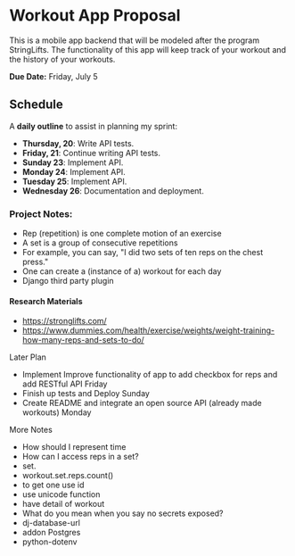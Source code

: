 # Workout App Proposal
This is a mobile app backend that will be modeled after the program StringLifts. The functionality of this app will keep track of your workout and the history of your workouts.

**Due Date:** Friday, July 5

## Schedule

A **daily outline** to assist in planning my sprint:

* **Thursday, 20**: Write API tests.
* **Friday, 21**: Continue writing API tests.
* **Sunday 23**: Implement API.
* **Monday 24**: Implement API.
* **Tuesday 25**: Implement API.
* **Wednesday 26**: Documentation and deployment.

### Project Notes:
- Rep (repetition) is one complete motion of an exercise
- A set is a group of consecutive repetitions
- For example, you can say, "I did two sets of ten reps on the chest press."
- One can create a (instance of a) workout for each day
- Django third party plugin

#### Research Materials
- https://stronglifts.com/
- https://www.dummies.com/health/exercise/weights/weight-training-how-many-reps-and-sets-to-do/

Later Plan
- Implement Improve functionality of app to add checkbox for reps and add RESTful API Friday
- Finish up tests and Deploy Sunday
- Create README and integrate an open source API (already made workouts) Monday

More Notes
- How should I represent time
- How can I access reps in a set?
- set.
- workout.set.reps.count()
- to get one use id
- use unicode function
- have detail of workout
- What do you mean when you say no secrets exposed?
- dj-database-url
- addon Postgres
- python-dotenv
